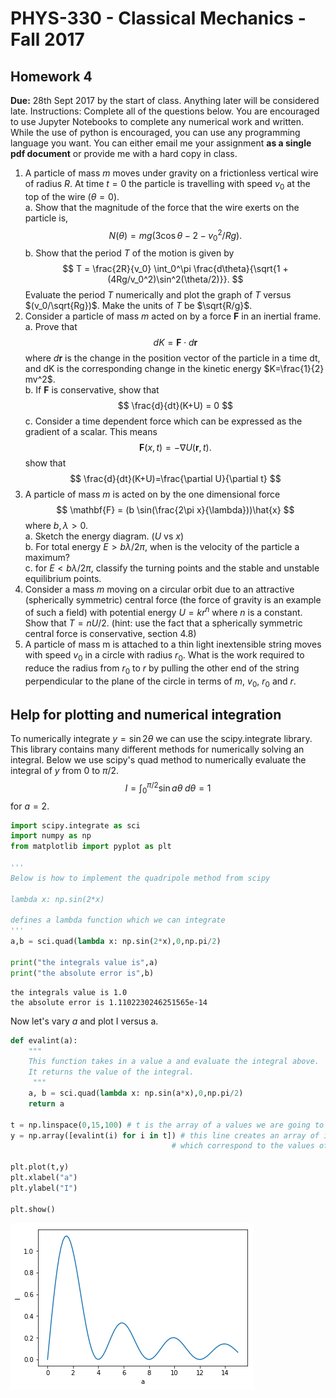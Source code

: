 
# PHYS-330 - Classical Mechanics - Fall 2017

## Homework 4

**Due:** 28th Sept 2017 by the start of class. Anything later will be considered late.
Instructions: Complete all of the questions below. You are encouraged to use Jupyter Notebooks to complete any numerical work and written. While the use of python is encouraged, you can use any programming language you want. You can either email me your assignment **as a single pdf document** or provide me with a hard copy in class.  

1. A particle of mass $m$ moves under gravity on a frictionless vertical wire of radius $R$.  At time $t=0$ the particle is travelling with speed $v_0$ at the top of the wire ($\theta = 0$).  
    a. Show that the magnitude of the force that the wire exerts on the particle is,  
    $$
        N(\theta) = mg(3\cos\theta - 2 - v_0^2/Rg).
    $$
    b. Show that the period $T$ of the motion is given by  
    $$
            T = \frac{2R}{v_0} \int_0^\pi \frac{d\theta}{\sqrt{1 +(4Rg/v_0^2)\sin^2(\theta/2)}}.
    $$
    Evaluate the period $T$ numerically and plot the graph of $T$ versus $(v_0/\sqrt{Rg})$.  Make the units of $T$ be $\sqrt{R/g}$. 
2. Consider a particle of mass $m$ acted on by a force $\mathbf{F}$ in an inertial frame.  
    a. Prove that 
    $$
        dK = \mathbf{F}\cdot d\mathbf{r}
    $$
    where $d\mathbf{r}$ is the change in the position vector of the particle in a time dt, and dK is the corresponding change in the kinetic energy $K=\frac{1}{2} mv^2$.   
     b. If $\mathbf{F}$ is conservative, show that
     $$
         \frac{d}{dt}(K+U) = 0
     $$
     c. Consider a time dependent force which can be expressed as the gradient of a scalar.  This means  
$$
    \mathbf{F}(x,t) = -\nabla U(\mathbf{r},t).
$$
show that
$$
    \frac{d}{dt}(K+U)=\frac{\partial U}{\partial t}
$$
3. A particle of mass $m$ is acted on by the one dimensional force
$$
    \mathbf{F} = (b \sin(\frac{2\pi x}{\lambda}))\hat{x}
$$
where $b, \lambda > 0$.  
    a. Sketch the energy diagram. ($U$ vs $x$)  
    b. For total energy $E > b\lambda/2\pi$, when is the velocity of the particle a maximum?  
    c. for $E < b\lambda/2\pi$, classify the turning points and the stable and unstable equilibrium points.
4. Consider a mass $m$ moving on a circular orbit due to an attractive (spherically symmetric) central force (the force of gravity is an example of such a field) with potential energy $U=kr^n$ where $n$ is a constant. Show that $T = nU/2$. (hint: use the fact that a spherically symmetric central force is conservative, section 4.8)
5. A particle of mass m is attached to a thin light inextensible string moves with speed $v_0$ in a circle with radius $r_0$.  What is the work required to reduce the radius from $r_0$ to $r$ by pulling the other end of the string perpendicular to the plane of the circle in terms of $m$, $v_0$, $r_0$ and $r$.

## Help for plotting and numerical integration

To numerically integrate $y=\sin 2\theta$ we can use the scipy.integrate library. This library contains many different methods for numerically solving an integral.  Below we use scipy's quad method to numerically evaluate the integral of $y$ from 0 to $\pi/2$.
$$
I = \int_0^{\pi/2} \sin a\theta\; d\theta = 1
$$
for $a=2$.



```python
import scipy.integrate as sci
import numpy as np
from matplotlib import pyplot as plt

'''
Below is how to implement the quadripole method from scipy

lambda x: np.sin(2*x)

defines a lambda function which we can integrate
'''
a,b = sci.quad(lambda x: np.sin(2*x),0,np.pi/2)

print("the integrals value is",a)
print("the absolute error is",b)
```

    the integrals value is 1.0
    the absolute error is 1.1102230246251565e-14


Now let's vary $a$ and plot I versus a.




```python
def evalint(a):
    """
    This function takes in a value a and evaluate the integral above.  
    It returns the value of the integral.
     """
    a, b = sci.quad(lambda x: np.sin(a*x),0,np.pi/2)
    return a

t = np.linspace(0,15,100) # t is the array of a values we are going to use
y = np.array([evalint(i) for i in t]) # this line creates an array of integral values 
                                    # which correspond to the values of t 

plt.plot(t,y)
plt.xlabel("a")
plt.ylabel("I")

plt.show()
```


![png](output_4_0.png)

